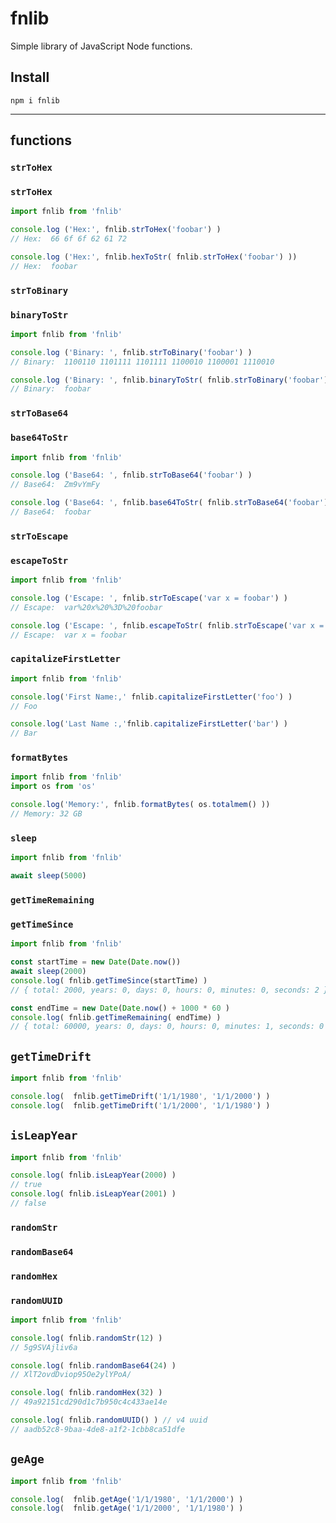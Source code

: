 # fnlib

Simple library of JavaScript Node functions.

## Install

`npm i fnlib`

---
## functions

### `strToHex`
### `strToHex`
```JavaScript
import fnlib from 'fnlib'

console.log ('Hex:', fnlib.strToHex('foobar') )
// Hex:  66 6f 6f 62 61 72

console.log ('Hex:', fnlib.hexToStr( fnlib.strToHex('foobar') ))
// Hex:  foobar
```

### `strToBinary`
### `binaryToStr`
```JavaScript
import fnlib from 'fnlib'

console.log ('Binary: ', fnlib.strToBinary('foobar') )
// Binary:  1100110 1101111 1101111 1100010 1100001 1110010

console.log ('Binary: ', fnlib.binaryToStr( fnlib.strToBinary('foobar') ))
// Binary:  foobar
```

### `strToBase64`
### `base64ToStr`
```JavaScript
import fnlib from 'fnlib'

console.log ('Base64: ', fnlib.strToBase64('foobar') )
// Base64:  Zm9vYmFy

console.log ('Base64: ', fnlib.base64ToStr( fnlib.strToBase64('foobar')) )
// Base64:  foobar
```

### `strToEscape`
### `escapeToStr`
```JavaScript
import fnlib from 'fnlib'

console.log ('Escape: ', fnlib.strToEscape('var x = foobar') )
// Escape:  var%20x%20%3D%20foobar

console.log ('Escape: ', fnlib.escapeToStr( fnlib.strToEscape('var x = foobar') ))
// Escape:  var x = foobar
```

### `capitalizeFirstLetter`
```JavaScript
import fnlib from 'fnlib'

console.log('First Name:,' fnlib.capitalizeFirstLetter('foo') )
// Foo

console.log('Last Name :,'fnlib.capitalizeFirstLetter('bar') )
// Bar
```

### `formatBytes`
```JavaScript
import fnlib from 'fnlib'
import os from 'os'

console.log('Memory:', fnlib.formatBytes( os.totalmem() ))
// Memory: 32 GB
```

### `sleep`
```JavaScript
import fnlib from 'fnlib'

await sleep(5000)
```

### `getTimeRemaining`
### `getTimeSince`
```JavaScript
import fnlib from 'fnlib'

const startTime = new Date(Date.now())
await sleep(2000)
console.log( fnlib.getTimeSince(startTime) )
// { total: 2000, years: 0, days: 0, hours: 0, minutes: 0, seconds: 2 }

const endTime = new Date(Date.now() + 1000 * 60 )
console.log( fnlib.getTimeRemaining( endTime) )
// { total: 60000, years: 0, days: 0, hours: 0, minutes: 1, seconds: 0 }
```

## `getTimeDrift`
```javascript
import fnlib from 'fnlib'

console.log(  fnlib.getTimeDrift('1/1/1980', '1/1/2000') )
console.log(  fnlib.getTimeDrift('1/1/2000', '1/1/1980') )
```

## `isLeapYear`
```javascript
import fnlib from 'fnlib'

console.log( fnlib.isLeapYear(2000) )
// true
console.log( fnlib.isLeapYear(2001) )
// false
```

### `randomStr`
### `randomBase64`
### `randomHex`
### `randomUUID`
```javascript
import fnlib from 'fnlib'

console.log( fnlib.randomStr(12) )
// 5g9SVAjliv6a

console.log( fnlib.randomBase64(24) )
// XlT2ovdDviop95Oe2ylYPoA/

console.log( fnlib.randomHex(32) )
// 49a92151cd290d1c7b950c4c433ae14e

console.log( fnlib.randomUUID() ) // v4 uuid
// aadb52c8-9baa-4de8-a1f2-1cbb8ca51dfe
```

## `geAge`
```javascript
import fnlib from 'fnlib'

console.log(  fnlib.getAge('1/1/1980', '1/1/2000') )
console.log(  fnlib.getAge('1/1/2000', '1/1/1980') )
```